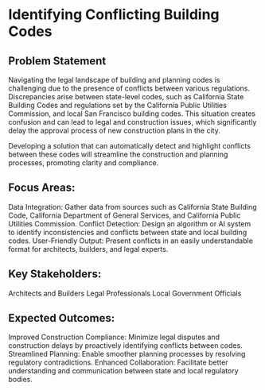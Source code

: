# Identifying Conflicting Building Codes

## Problem Statement

Navigating the legal landscape of building and planning codes is challenging due to the presence of conflicts between various regulations. Discrepancies arise between state-level codes, such as California State Building Codes and regulations set by the California Public Utilities Commission, and local San Francisco building codes. This situation creates confusion and can lead to legal and construction issues, which significantly delay the approval process of new construction plans in the city. 

Developing a solution that can automatically detect and highlight conflicts between these codes will streamline the construction and planning processes, promoting clarity and compliance.

## Focus Areas:

Data Integration: Gather data from sources such as California State Building Code, California Department of General Services, and California Public Utilities Commission.
Conflict Detection: Design an algorithm or AI system to identify inconsistencies and conflicts between state and local building codes.
User-Friendly Output: Present conflicts in an easily understandable format for architects, builders, and legal experts.

## Key Stakeholders:

Architects and Builders
Legal Professionals
Local Government Officials

## Expected Outcomes:

Improved Construction Compliance: Minimize legal disputes and construction delays by proactively identifying conflicts between codes.
Streamlined Planning: Enable smoother planning processes by resolving regulatory contradictions.
Enhanced Collaboration: Facilitate better understanding and communication between state and local regulatory bodies.
